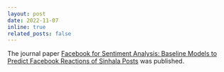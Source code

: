 ```yaml
---
layout: post
date: 2022-11-07
inline: true
related_posts: false
---
```


The journal paper [Facebook for Sentiment Analysis: Baseline Models to Predict Facebook Reactions of Sinhala Posts](https://journal.icter.org/index.php/ICTer/article/view/389) was published.
